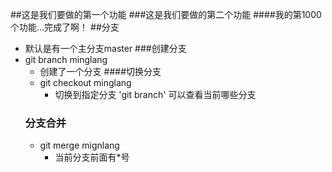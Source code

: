 ##这是我们要做的第一个功能
###这是我们要做的第二个功能
####我的第1000个功能...完成了啊！
##分支
- 默认是有一个主分支master
###创建分支
- git branch minglang
    + 创建了一个分支
####切换分支
  - git checkout minglang
     + 切换到指定分支
     'git branch' 可以查看当前哪些分支
   ### 分支合并
   - git merge mignlang
     + 当前分支前面有*号      
